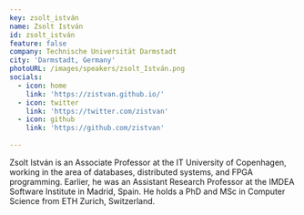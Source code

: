 ```yaml
---
key: zsolt_istván
name: Zsolt István
id: zsolt_istván
feature: false
company: Technische Universität Darmstadt
city: 'Darmstadt, Germany'
photoURL: /images/speakers/zsolt_István.png
socials:
  - icon: home
    link: 'https://zistvan.github.io/' 
  - icon: twitter
    link: 'https://twitter.com/zistvan'
  - icon: github
    link: 'https://github.com/zistvan'
 
---
```

Zsolt István is an Associate Professor at the IT University of Copenhagen, working in the area of databases, distributed systems, and FPGA programming. Earlier, he was an Assistant Research Professor at the IMDEA Software Institute in Madrid, Spain. He holds a PhD and MSc in Computer Science from ETH Zurich, Switzerland.
